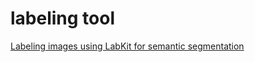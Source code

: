 # labeling tool

[Labeling images using LabKit for semantic segmentation](https://www.youtube.com/watch?v=KopmsnC8GWI)

